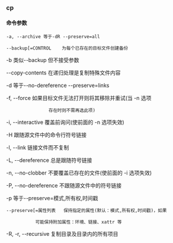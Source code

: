 ### cp

#### 命令参数

`-a, --archive 等于-dR --preserve=all`

    --backup[=CONTROL    为每个已存在的目标文件创建备份

-b 类似--backup 但不接受参数

--copy-contents 在递归处理是复制特殊文件内容

-d 等于--no-dereference --preserve=links

-f, --force 如果目标文件无法打开则将其移除并重试(当 -n 选项

                    存在时则不需再选此项)

-i, --interactive 覆盖前询问(使前面的 -n 选项失效)

-H 跟随源文件中的命令行符号链接

-l, --link 链接文件而不复制

-L, --dereference 总是跟随符号链接

-n, --no-clobber 不要覆盖已存在的文件(使前面的 -i 选项失效)

-P, --no-dereference 不跟随源文件中的符号链接

-p 等于--preserve=模式,所有权,时间戳

    --preserve[=属性列表   保持指定的属性(默认：模式,所有权,时间戳)，如果

               可能保持附加属性：环境、链接、xattr 等

-R, -r, --recursive 复制目录及目录内的所有项目
